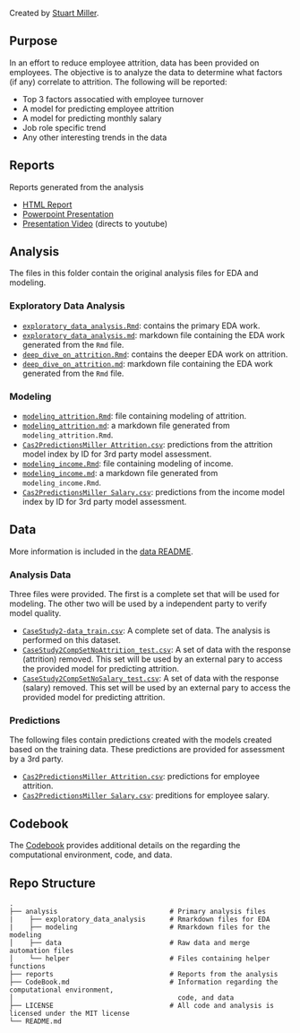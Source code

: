 
Created by [Stuart Miller](https://github.com/sjmiller8182).

## Purpose

In an effort to reduce employee attrition, data has been provided on employees. The objective is to analyze the data to determine what factors (if any) correlate to attrition. The following will be reported:

 * Top 3 factors assocatied with employee turnover
 * A model for predicting employee attrition
 * A model for predicting monthly salary
 * Job role specific trend
 * Any other interesting trends in the data

## Reports

Reports generated from the analysis

* [HTML Report](./reports/CaseStudy2DDS.html)
* [Powerpoint Presentation](./reports/AttritionAnalysis.pdf)  
* [Presentation Video](https://www.youtube.com/watch?v=QXD0BcmQ6LU) (directs to youtube)

## Analysis 

The files in this folder contain the original analysis files for EDA and modeling.

### Exploratory Data Analysis

* [`exploratory_data_analysis.Rmd`](./analysis/exploratory_data_analysis/exporatory_data_analysis.Rmd): contains the primary EDA work.
* [`exploratory_data_analysis.md`](./analysis/exploratory_data_analysis/exporatory_data_analysis.md): markdown file containing the EDA work generated from the `Rmd` file.
* [`deep_dive_on_attrition.Rmd`](./analysis/exploratory_data_analysis/deep_dive_on_attrition.Rmd): contains the deeper EDA work on attrition.
* [`deep_dive_on_attrition.md`](./analysis/exploratory_data_analysis/deep_dive_on_attrition.md): markdown file containing the EDA work generated from the `Rmd` file.

### Modeling

* [`modeling_attrition.Rmd`](./analysis/modeling/modeling_attrition.Rmd): file containing modeling of attrition.
* [`modeling_attrition.md`](./analysis/modeling/modeling_attrition.md): a markdown file generated from `modeling_attrition.Rmd`.
* [`Cas2PredictionsMiller Attrition.csv`](./Cas2PredictionsMiller%20Attrition.csv): predictions from the attrition model index by ID for 3rd party model assessment.
* [`modeling_income.Rmd`](./analysis/modeling/modeling_income.Rmd): file containing modeling of income.
* [`modeling_income.md`](./analysis/modeling/modeling_income.md): a markdown file generated from `modeling_income.Rmd`.
* [`Cas2PredictionsMiller Salary.csv`](./Cas2PredictionsMiller%20Salary.csv): predictions from the income model index by ID for 3rd party model assessment.

## Data

More information is included in the [data README](./analysis/data/README.md).

### Analysis Data

Three files were provided. The first is a complete set that will be used for modeling. The other two will be used by a independent party to verify model quality.

 * [`CaseStudy2-data_train.csv`](./analysis/data/CaseStudy2-data_train.csv): A complete set of data. The analysis is performed on this dataset.
 * [`CaseStudy2CompSetNoAttrition_test.csv`](./analysis/data/CaseStudy2CompSetNoAttrition_test.csv): A set of data with the response (attrition) removed. This set will be used by an external pary to access the provided model for predicting attrition.
 * [`CaseStudy2CompSetNoSalary_test.csv`](./analysis/data/CaseStudy2CompSetNoSalary_test.csv): A set of data with the response (salary) removed. This set will be used by an external pary to access the provided model for predicting attrition.

### Predictions

The following files contain predictions created with the models created based on the training data. These predictions are provided for assessment by a 3rd party.

* [`Cas2PredictionsMiller Attrition.csv`](./Cas2PredictionsMiller%20Attrition.csv): predictions for employee attrition.
* [`Cas2PredictionsMiller Salary.csv`](./Cas2PredictionsMiller%20Salary.csv): preditions for employee salary.

## Codebook

The [Codebook](./CodeBook.md) provides additional details on the regarding the computational environment, code, and data.

## Repo Structure
    .
    ├── analysis                            # Primary analysis files
    |    ├── exploratory_data_analysis      # Rmarkdown files for EDA
    |    ├── modeling                       # Rmarkdown files for the modeling
    │    ├── data                           # Raw data and merge automation files
    │    └── helper                         # Files containing helper functions
    ├── reports                             # Reports from the analysis
    ├── CodeBook.md                         # Information regarding the computational environment,
    │                                         code, and data
    ├── LICENSE                             # All code and analysis is licensed under the MIT license
    └── README.md
